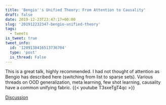 ```yaml
---
title: 'Bengio''s Unified Theory: From Attention to Causality'
draft: false
date: 2019-12-23T23:47:17+00:00
slug: '201912232347-bengio-unified-theory'
tags:
  - tweets
is_tweet: true
tweet_info:
  id: '1209138416513736704'
  type: 'post'
  is_thread: False
---
```




This is a great talk, highly recommended. I had not thought of attention as Bengio has described here (switching from list to sparse sets). Various threads on OOD generalization, meta learning, few shot learning, causality have a common unifying fabric.
{{< youtube T3sxeTgT4qc >}}

[Discussion](https://x.com/sytelus/status/1209138416513736704)
